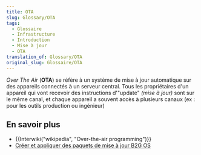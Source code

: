 ```yaml
---
title: OTA
slug: Glossary/OTA
tags:
  - Glossaire
  - Infrastructure
  - Introduction
  - Mise à jour
  - OTA
translation_of: Glossary/OTA
original_slug: Glossaire/OTA
---
```

_Over The Air_ (**OTA**) se réfère à un système de mise à jour automatique sur des appareils connectés à un serveur central. Tous les propriétaires d'un appareil qui vont recevoir des instructions d'"update" _(mise à jour)_ sont sur le même canal, et chaque appareil a souvent accès à plusieurs canaux (ex : pour les outils production ou ingénieur)

## En savoir plus

- {{Interwiki("wikipedia", "Over-the-air programming")}}
- [Créer et appliquer des paquets de mise à jour B2G OS](/fr/docs/Archive/B2G_OS/Building_and_installing_Boot_to_Gecko/B2G_OS_update_packages)
